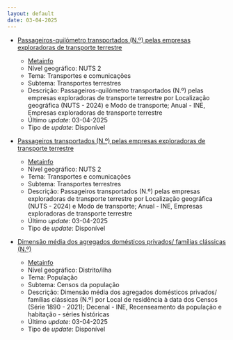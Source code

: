```yaml
---
layout: default
date: 03-04-2025
---
```

* [Passageiros-quilómetro transportados (N.º) pelas empresas exploradoras de transporte terrestre](https://www.ine.pt/xportal/xmain?xpid=INE&xpgid=ine_indicadores&indOcorrCod=0014415&contexto=bd&selTab=tab2)
  * [Metainfo](https://www.ine.pt/bddXplorer/htdocs/minfo.jsp?var_cd=0014415&lingua=PT)
  * Nível geográfico: NUTS 2
  * Tema: Transportes e comunicações
  * Subtema: Transportes terrestres
  * Descrição: Passageiros-quilómetro transportados (N.º) pelas empresas exploradoras de transporte terrestre por Localização geográfica (NUTS - 2024) e Modo de transporte; Anual - INE, Empresas exploradoras de transporte terrestre
  * Último _update_: 03-04-2025
  * Tipo de _update_: Disponível

* [Passageiros transportados (N.º) pelas empresas exploradoras de transporte terrestre](https://www.ine.pt/xportal/xmain?xpid=INE&xpgid=ine_indicadores&indOcorrCod=0014414&contexto=bd&selTab=tab2)
  * [Metainfo](https://www.ine.pt/bddXplorer/htdocs/minfo.jsp?var_cd=0014414&lingua=PT)
  * Nível geográfico: NUTS 2
  * Tema: Transportes e comunicações
  * Subtema: Transportes terrestres
  * Descrição: Passageiros transportados (N.º) pelas empresas exploradoras de transporte terrestre por Localização geográfica (NUTS - 2024) e Modo de transporte; Anual - INE, Empresas exploradoras de transporte terrestre
  * Último _update_: 03-04-2025
  * Tipo de _update_: Disponível

* [Dimensão média dos agregados domésticos privados/ famílias clássicas (N.º)](https://www.ine.pt/xportal/xmain?xpid=INE&xpgid=ine_indicadores&indOcorrCod=0014404&contexto=bd&selTab=tab2)
  * [Metainfo](https://www.ine.pt/bddXplorer/htdocs/minfo.jsp?var_cd=0014404&lingua=PT)
  * Nível geográfico: Distrito/ilha
  * Tema: População
  * Subtema: Censos da população
  * Descrição: Dimensão média dos agregados domésticos privados/ famílias clássicas (N.º) por Local de residência à data dos Censos (Série 1890 - 2021); Decenal - INE, Recenseamento da população e habitação - séries históricas
  * Último _update_: 03-04-2025
  * Tipo de _update_: Disponível

